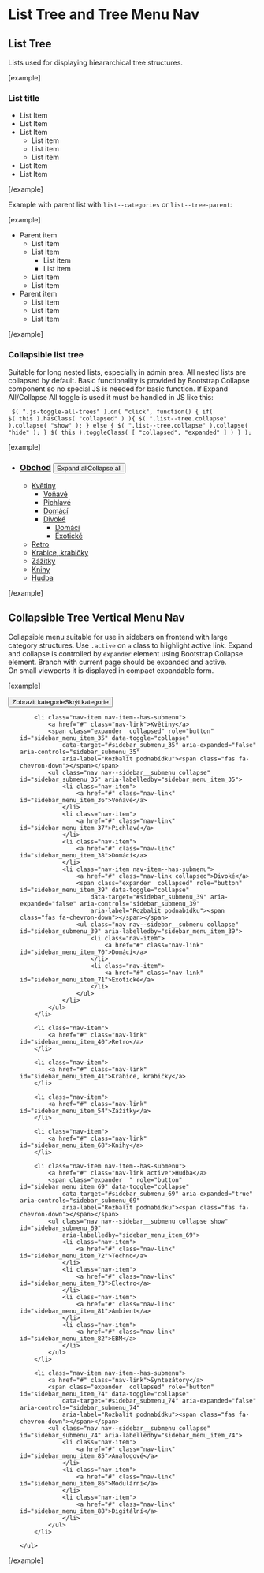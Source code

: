 List Tree and Tree Menu Nav
===========================

## List Tree

Lists used for displaying hieararchical tree structures.

[example]
<h3>List title</h3>
<ul class="list--tree">
	<li class="list__item">List Item</li>
	<li class="list__item">List Item</li>
	<li class="list__item">List Item
		<ul class="list--tree">
			<li class="list__item">List item</li>
			<li class="list__item">List item</li>
			<li class="list__item">List item</li>
		</ul>
	</li>
	<li class="list__item">List Item</li>
	<li class="list__item">List Item</li>
</ul>
[/example]

Example with parent list with <code>list--categories</code> or <code>list--tree-parent</code>:

[example]
<ul class="list--tree-parent">
	<li class="list__item">Parent item
		<ul class="list--tree">
			<li class="list__item">List Item</li>
			<li class="list__item">List Item
				<ul class="list--tree">
					<li class="list__item">List item</li>
					<li class="list__item">List item</li>
				</ul>
			</li>
			<li class="list__item">List Item</li>
			<li class="list__item">List Item</li>
		</ul>
	</li>
	<li class="list__item">Parent item
		<ul class="list--tree">
			<li class="list__item">List Item</li>
			<li class="list__item">List Item</li>
			<li class="list__item">List Item</li>
		</ul>
	</li>
</ul>
[/example]

### Collapsible list tree

Suitable for long nested lists, especially in admin area. All nested lists are collapsed by default. Basic functionality is provided by Bootstrap Collapse component so no special JS is needed for basic function. If Expand All/Collapse All toggle is used it must be handled in JS like this:

<code><pre>
$( ".js-toggle-all-trees" ).on( "click", function() {
	if( $( this ).hasClass( "collapsed" ) ){
		$( ".list--tree.collapse" ).collapse( "show" );
	} else {
		$( ".list--tree.collapse" ).collapse( "hide" );
	}
	$( this ).toggleClass( [ "collapsed", "expanded" ] )
} );
</pre></code>

[example]
<ul class="list--categories">
	<li>
		<h3><a href="#"><span class="fas fa-folder-open"></span> Obchod</a> <button class="btn btn-sm btn-outline-secondary js-toggle-all-trees collapsed"><span class="btn__text--collapsed">Expand all</span><span class="btn__text--expanded">Collapse all</span></button></h3>
		<ul class="list--tree list--tree-collapsible">
			<li>
				<span class="js-collapse-toggle collapsed" data-toggle="collapse" data-target="#tree_5f43c9bfe2323" aria-expanded="false"><span class="js-icon--collapsed"><span class="fas fa-plus"></span></span><span class="js-icon--expanded"><span class="fas fa-minus"></span></span></span>
				<em><span class="fas fa-folder-open"></span></em>
				<a href="#">Květiny</a>
				<ul class="list--tree list--tree-collapsible collapse" id="tree_5f43c9bfe2323" style="">
					<li>
						<em><span class="fas fa-folder-open"></span></em>
						<a href="#">Voňavé</a>
					</li>
					<li>
						<em><span class="fas fa-folder-open"></span></em>
						<a href="#">Pichlavé</a>
					</li>
					<li>
						<em><span class="fas fa-folder-open"></span></em>
						<a href="#">Domácí</a>
					</li>
					<li>
						<span class="js-collapse-toggle collapsed" data-toggle="collapse" data-target="#tree_5f43c9bfe9431" aria-expanded="false"><span class="js-icon--collapsed"><span class="fas fa-plus"></span></span><span class="js-icon--expanded"><span class="fas fa-minus"></span></span></span>
						<em><span class="fas fa-folder-open"></span></em>
						<a href="#">Divoké</a>
						<ul class="list--tree list--tree-collapsible collapse" id="tree_5f43c9bfe9431" style="">
							<li>
								<em><span class="fas fa-folder-open"></span></em>
								<a href="#">Domácí</a>
							</li>
							<li>
								<em><span class="fas fa-folder-open"></span></em>
								<a href="#">Exotické</a>
							</li>
						</ul>
					</li>
				</ul>
			</li>
			<li>
				<em><span class="fas fa-folder-open"></span></em>
				<a href="#">Retro</a>
			</li>
			<li>
				<em><span class="fas fa-folder-open"></span></em>
				<a href="#">Krabice, krabičky</a>
			</li>
			<li>
				<em><span class="fas fa-folder-open"></span></em>
				<a href="#">Zážitky</a>
			</li>
			<li>
				<em><span class="fas fa-folder-open"></span></em>
				<a href="#">Knihy</a>
			</li>
			<li>
				<em><span class="fas fa-folder-open"></span></em>
				<a href="#">Hudba</a>
			</li>
		</ul>
	</li>
</ul>
[/example]

## Collapsible Tree Vertical Menu Nav

Collapsible menu suitable for use in sidebars on frontend with large category structures. Use <code>.active</code> on <code>a</code> class to hlighlight active link. Expand and collapse is controlled by <code>expander</code> element using Bootstrap Collapse element. Branch with current page should be expanded and active.  
On small viewports it is displayed in compact expandable form.

[example]
<nav class="nav-section">
	<button class="sidebar-toggle js-sidebar-toggle"><span class="sidebar-toggle__text-hidden">Zobrazit
			kategorie</span><span class="sidebar-toggle__text-shown">Skrýt kategorie</span><span
			class="sidebar-toggle__icon"><span class="fas fa-chevron-down"></span></span></button>
	<ul class="nav nav--sidebar nav--sidebar--borders-sm" id="sidebar_menu" style="position: relative;">

		<li class="nav-item nav-item--has-submenu">
			<a href="#" class="nav-link">Květiny</a>
			<span class="expander  collapsed" role="button" id="sidebar_menu_item_35" data-toggle="collapse"
				data-target="#sidebar_submenu_35" aria-expanded="false" aria-controls="sidebar_submenu_35"
				aria-label="Rozbalit podnabídku"><span class="fas fa-chevron-down"></span></span>
			<ul class="nav nav--sidebar__submenu collapse" id="sidebar_submenu_35" aria-labelledby="sidebar_menu_item_35">
				<li class="nav-item">
					<a href="#" class="nav-link" id="sidebar_menu_item_36">Voňavé</a>
				</li>
				<li class="nav-item">
					<a href="#" class="nav-link" id="sidebar_menu_item_37">Pichlavé</a>
				</li>
				<li class="nav-item">
					<a href="#" class="nav-link" id="sidebar_menu_item_38">Domácí</a>
				</li>
				<li class="nav-item nav-item--has-submenu">
					<a href="#" class="nav-link collapsed">Divoké</a>
					<span class="expander  collapsed" role="button" id="sidebar_menu_item_39" data-toggle="collapse"
						data-target="#sidebar_submenu_39" aria-expanded="false" aria-controls="sidebar_submenu_39"
						aria-label="Rozbalit podnabídku"><span class="fas fa-chevron-down"></span></span>
					<ul class="nav nav--sidebar__submenu collapse" id="sidebar_submenu_39" aria-labelledby="sidebar_menu_item_39">
						<li class="nav-item">
							<a href="#" class="nav-link" id="sidebar_menu_item_70">Domácí</a>
						</li>
						<li class="nav-item">
							<a href="#" class="nav-link" id="sidebar_menu_item_71">Exotické</a>
						</li>
					</ul>
				</li>
			</ul>
		</li>

		<li class="nav-item">
			<a href="#" class="nav-link" id="sidebar_menu_item_40">Retro</a>
		</li>

		<li class="nav-item">
			<a href="#" class="nav-link" id="sidebar_menu_item_41">Krabice, krabičky</a>
		</li>

		<li class="nav-item">
			<a href="#" class="nav-link" id="sidebar_menu_item_54">Zážitky</a>
		</li>

		<li class="nav-item">
			<a href="#" class="nav-link" id="sidebar_menu_item_68">Knihy</a>
		</li>

		<li class="nav-item nav-item--has-submenu">
			<a href="#" class="nav-link active">Hudba</a>
			<span class="expander  " role="button" id="sidebar_menu_item_69" data-toggle="collapse"
				data-target="#sidebar_submenu_69" aria-expanded="true" aria-controls="sidebar_submenu_69"
				aria-label="Rozbalit podnabídku"><span class="fas fa-chevron-down"></span></span>
			<ul class="nav nav--sidebar__submenu collapse show" id="sidebar_submenu_69"
				aria-labelledby="sidebar_menu_item_69">
				<li class="nav-item">
					<a href="#" class="nav-link" id="sidebar_menu_item_72">Techno</a>
				</li>
				<li class="nav-item">
					<a href="#" class="nav-link" id="sidebar_menu_item_73">Electro</a>
				</li>
				<li class="nav-item">
					<a href="#" class="nav-link" id="sidebar_menu_item_81">Ambient</a>
				</li>
				<li class="nav-item">
					<a href="#" class="nav-link" id="sidebar_menu_item_82">EBM</a>
				</li>
			</ul>
		</li>

		<li class="nav-item nav-item--has-submenu">
			<a href="#" class="nav-link">Syntezátory</a>
			<span class="expander  collapsed" role="button" id="sidebar_menu_item_74" data-toggle="collapse"
				data-target="#sidebar_submenu_74" aria-expanded="false" aria-controls="sidebar_submenu_74"
				aria-label="Rozbalit podnabídku"><span class="fas fa-chevron-down"></span></span>
			<ul class="nav nav--sidebar__submenu collapse" id="sidebar_submenu_74" aria-labelledby="sidebar_menu_item_74">
				<li class="nav-item">
					<a href="#" class="nav-link" id="sidebar_menu_item_85">Analogové</a>
				</li>
				<li class="nav-item">
					<a href="#" class="nav-link" id="sidebar_menu_item_86">Modulární</a>
				</li>
				<li class="nav-item">
					<a href="#" class="nav-link" id="sidebar_menu_item_88">Digitální</a>
				</li>
			</ul>
		</li>

	</ul>
</nav>
[/example]